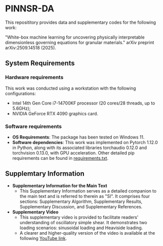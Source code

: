 # PINNSR-DA
This reposititory provides data and supplementary codes for the following work: 

"White-box machine learning for uncovering physically interpretable dimensionless governing equations for granular materials." arXiv preprint arXiv:2509.14518 (2025).


## System Requirements
### Hardware requirements
This work was conducted using a workstation with the following configurations:
- Intel 14th Gen Core i7-14700KF processor (20 cores/28 threads, up to 5.6GHz);
- NVIDIA GeForce RTX 4090 graphics card.

### Software requirements
- **OS Requirements**:
The package has been tested on Windows 11.
- **Software dependencies**:
This work was implemented on Pytorch 1.12.0 in Python, along with its associated libraries torchaudio 0.12.0 and torchvision 0.13.0, with GPU acceleration. Other detailed pip requirements can be found in [requirements.txt](./requirements.txt).

## Supplemtary Information
- **Supplementary Information for the Main Text**
	- This Supplementary Information serves as a detailed companion to the main text and is referred to therein as "SI". It comprises four sections: Supplementary Algorithm, Supplementary Results, Supplementary Discussion, and Supplementary References.
- **Supplementary Video**
	- This supplementary video is provided to facilitate readers' understanding of oscillatory simple shear. It demonstrates two loading scenarios: sinusoidal loading and Heaviside loading.
    - A clearer and higher-quality version of the video is available at the following [YouTube link](https://www.youtube.com/watch?v=Zzx57moZebE).
